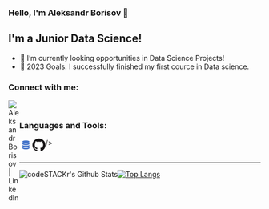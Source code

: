 ### Hello, I'm Aleksandr Borisov 👋

## I'm a Junior Data Science!
- 🔭 I’m currently looking opportunities in Data Science Projects! 
- 🥅 2023 Goals: I successfully finished my first cource in Data science. 

### Connect with me:
[<img align="left" alt="Aleksandr Borisov | LinkedIn" width="22px" src="https://cdn.jsdelivr.net/npm/simple-icons@v3/icons/linkedin.svg" />][linkedin]

<br />

### Languages and Tools:
<img align="left" alt="SQL" width="26px" src="https://raw.githubusercontent.com/github/explore/80688e429a7d4ef2fca1e82350fe8e3517d3494d/topics/sql/sql.png" />
<img align="left" alt="GitHub" width="26px" src="https://raw.githubusercontent.com/github/explore/78df643247d429f6cc873026c0622819ad797942/topics/github/github.png" />
/>

<br />
<br />

---

<img align="left" alt="codeSTACKr's Github Stats" src="https://github-readme-stats.vercel.app/api?username=AleksandrBorisovDS&show_icons=true&hide_border=true" />

[![Top Langs](https://github-readme-stats.vercel.app/api/top-langs/?username=AleksandrBorisovDS&hide=jupyter)](https://github.com/anuraghazra/github-readme-stats)

[yandex]: https://yandex.ru/
[linkedin]: https://www.linkedin.com/mwlite/in/aleksandr-borisov-b484706
